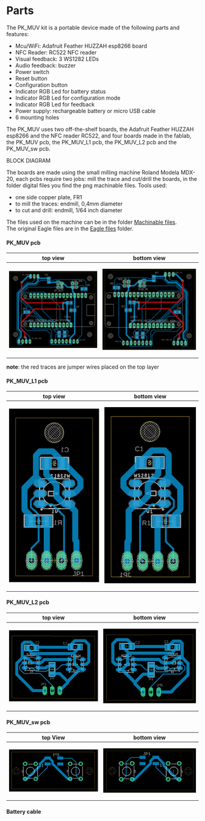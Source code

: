 # Parts
The PK_MUV kit is a portable device made of the following parts and features:

* Mcu/WiFi: Adafruit Feather HUZZAH esp8266 board
* NFC Reader: RC522 NFC reader
* Visual feedback: 3 WS1282 LEDs
* Audio feedback: buzzer
* Power switch
* Reset button
* Configuration button
* Indicator RGB Led for battery status
* Indicator RGB Led for configuration mode
* Indicator RGB Led for feedback
* Power supply: rechargeable battery or micro USB cable
* 6 mounting holes

The PK_MUV uses two off-the-shelf boards, the Adafruit Feather HUZZAH esp8266 and the NFC reader RC522, and four boards made in the fablab, the PK_MUV pcb, the PK_MUV_L1 pcb, the PK_MUV_L2 pcb and the PK_MUV_sw pcb.

BLOCK DIAGRAM

The boards are made using the small milling machine Roland Modela MDX-20, each pcbs require two jobs: mill the trace and cut/drill the boards, in the folder digital files you find the png machinable files.
Tools used:
- one side copper plate, FR1
- to mill the traces: endmill, 0,4mm diameter
- to cut and drill: endmill, 1/64 inch diameter

The files used on the machine can be in the folder [Machinable files](https://github.com/emmapa/proximity_kit/tree/master/PK_MUV/Tech/Machinable%20files).<br>
The original Eagle files are in the [Eagle files](https://github.com/emmapa/proximity_kit/tree/master/PK_MUV/Tech/Eagle%20files) folder.

#### PK_MUV pcb

| top view  | bottom view |
| ------------- | ------------- |
| <p align="center"><img src="images/PK_MUV_top_view.png"></p>  | <p align="center"><img src="images/PK_MUV_bottom_view.png"></p> |

**note**: the red traces are jumper wires placed on the top layer

#### PK_MUV_L1 pcb

| top view  | bottom view |
| ------------- | ------------- |
| <p align="center"><img src="images/PK_MUV_L1_top_view.png"></p>  | <p align="center"><img src="images/PK_MUV_L1_bottom_view.png"></p> |

#### PK_MUV_L2 pcb

| top view  | bottom view |
| ------------- | ------------- |
| <p align="center"><img src="images/PK_MUV_L2_top_view.png"></p>  | <p align="center"><img src="images/PK_MUV_L2_bottom_view.png"></p> |

#### PK_MUV_sw pcb

| top View  | bottom view |
| ------------- | ------------- |
| <p align="center"><img src="images/PK_MUV_sw_top_view.png"></p>  | <p align="center"><img src="images/PK_MUV_sw_bottom_view.png"></p> |

#### Battery cable
